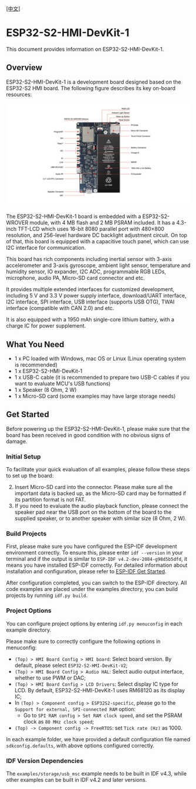 [[中文]](./README_cn.md)
# ESP32-S2-HMI-DevKit-1 

This document provides information on ESP32-S2-HMI-DevKit-1.

## Overview

ESP32-S2-HMI-DevKit-1 is a development board designed based on the ESP32-S2 HMI board. The following figure describes its key on-board resources:

![ESP32-S2-HMI-DevKit-0 开发板功能框图](docs/_static/board_func.jpg)

The ESP32-S2-HMI-DevKit-1 board is embedded with a ESP32-S2-WROVER module, with 4 MB flash and 2 MB PSRAM included. It has a 4.3-inch TFT-LCD which uses 16-bit 8080 parallel port with 480×800 resolution, and 256-level hardware DC backlight adjustment circuit. On top of that, this board is equipped with a capacitive touch panel, which can use I2C interface for communication.

This board has rich components including inertial sensor with 3-axis accelerometer and 3-axis gyroscope, ambient light sensor, temperature and humidity sensor, IO expander, I2C ADC, programmable RGB LEDs, microphone, audio PA, Micro-SD card connector and etc.

It provides multiple extended interfaces for customized development, including 5 V and 3.3 V power supply interface, download/UART interface, I2C interface, SPI interface, USB interface (supports USB OTG), TWAI interface (compatible with CAN 2.0) and etc.

It is also equipped with a 1950 mAh single-core lithium battery, with a charge IC for power supplement.

## What You Need 

- 1 x PC loaded with Windows, mac OS or Linux (Linux operating system is recommended)
- 1 x ESP32-S2-HMI-DevKit-1
- 1 x USB-C cable (it is recommended to prepare two USB-C cables if you want to evaluate MCU's USB functions)
- 1 x Speaker (8 Ohm, 2 W)
- 1 x Micro-SD card (some examples may have large storage needs)

## Get Started

Before powering up the ESP32-S2-HMI-DevKit-1, please make sure that the board has been received in good condition with no obvious signs of damage.

### Initial Setup

To facilitate your quick evaluation of all examples, please follow these steps to set up the board:

2. Insert Micro-SD card into the connector. Please make sure all the important data is backed up, as the Micro-SD card may be formatted if its partition format is not FAT.
3. If you need to evaluate the audio playback function, please connect the speaker pad near the USB port on the bottom of the board to the supplied speaker, or to another speaker with similar size (8 Ohm, 2 W).

### Build Projects

First, please make sure you have configured the ESP-IDF development environment correctly. To ensure this, please enter `idf --version` in your terminal and if the output is similar to `ESP-IDF v4.2-dev-2084-g98d5b5dfd`, it means you have installed ESP-IDF correctly. For detailed information about installation and configuration, please refer to [ESP-IDF Get Started](https://docs.espressif.com/projects/esp-idf/en/latest/esp32s2/get-started/index.html).

After configuration completed, you can switch to the ESP-IDF directory. All code examples are placed under the examples directory, you can build projects by running `idf.py build`.

### Project Options

You can configure project options by entering `idf.py menuconfig` in each example directory.

Please make sure to correctly configure the following options in menuconfig:

- `(Top) > HMI Board Config > HMI board`: Select board version. By default, please select `ESP32-S2-HMI-DevKit-V2`;
- `(Top) > HMI Board Config > Audio HAL`: Select audio output interface, whether to use PWM or DAC;
- `(Top) > HMI Board Config > LCD Drivers`: Select display IC type for LCD. By default, ESP32-S2-HMI-DevKit-1 uses RM68120 as its display IC;
- In `(Top) > Component config > ESP32S2-specific`, please go to the `Support for external, SPI-connected RAM` option:
  - Go to `SPI RAM config > Set RAM clock speed`, and set the PSRAM clock as `80 MHz clock speed`;
- `(Top) -> Component config -> FreeRTOS`: set `Tick rate (Hz)` as 1000.

In each example folder, we have provided a default configuration file named `sdkconfig.defaults`, with above options configured correctly.

### IDF Version Dependencies

The `examples/storage/usb_msc` example needs to be built in IDF v4.3, while other examples can be built in IDF v4.2 and later versions.